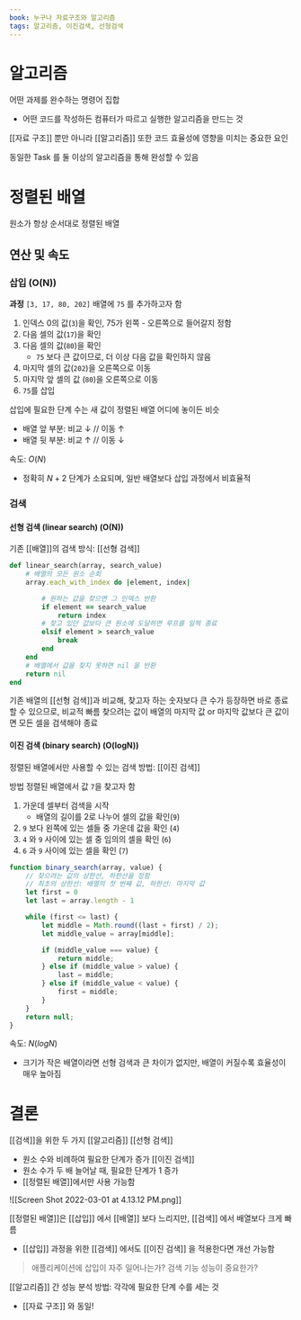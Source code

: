 ```yaml
---
book: 누구나 자료구조와 알고리즘
tags: 알고리즘, 이진검색, 선형검색
---
```

# 알고리즘
어떤 과제를 완수하는 명령어 집합
- 어떤 코드를 작성하든 컴퓨터가 따르고 실행한 알고리즘을 만드는 것

[[자료 구조]] 뿐만 아니라 [[알고리즘]] 또한 코드 효율성에 영향을 미치는 중요한 요인

동일한 Task 를 둘 이상의 알고리즘을 통해 완성할 수 있음

# 정렬된 배열
원소가 항상 순서대로 정렬된 배열
## 연산 및 속도
### 삽입 (O(N))
**과정**
`[3, 17, 80, 202]` 배열에 `75` 를 추가하고자 함
1. 인덱스 0의 값(`3`)을 확인, 75가 왼쪽 - 오른쪽으로 들어갈지 정함
2. 다음 셀의 값(`17`)을 확인
3. 다음 셀의 값(`80`)을 확인
	- `75` 보다 큰 값이므로, 더 이상 다음 값을 확인하지 않음
4. 마지막 셀의 값(`202`)을 오른쪽으로 이동
5. 마지막 앞 셀의 값 (`80`)을 오른쪽으로 이동
6. `75`를 삽입

삽입에 필요한 단계 수는 새 값이 정렬된 배열 어디에 놓이든 비슷
- 배열 앞 부분: 비교 ↓ // 이동 ↑
- 배열 뒷 부분: 비교 ↑ // 이동 ↓

속도: $O(N)$
- 정확히 $N + 2$ 단계가 소요되며, 일반 배열보다 삽입 과정에서 비효율적

### 검색

#### 선형 검색 (linear search) (O(N))
기존 [[배열]]의 검색 방식: [[선형 검색]]

```ruby
def linear_search(array, search_value)
	# 배열의 모든 원소 순회
	array.each_with_index do |element, index|

		# 원하는 값을 찾으면 그 인덱스 반환
		if element == search_value
			return index
		# 찾고 있던 값보다 큰 원소에 도달하면 루프를 일찍 종료
		elsif element > search_value
			break
		end
	end
	# 배열에서 값을 찾지 못하면 nil 을 반환
	return nil
end
```

기존 배열의 [[선형 검색]]과 비교해, 찾고자 하는 숫자보다 큰 수가 등장하면 바로 종료할 수 있으므로, 비교적 빠름
찾으려는 값이 배열의 마지막 값 or 마지막 값보다 큰 값이면 모든 셀을 검색해야 종료

#### 이진 검색 (binary search) (O(logN))
정렬된 배열에서만 사용할 수 있는 검색 방법: [[이진 검색]]

방법
정렬된 배열에서 값 `7`을 찾고자 함
1. 가운데 셀부터 검색을 시작
	- 배열의 길이를 2로 나누어 셀의 값을 확인(`9`)
2. `9` 보다 왼쪽에 있는 셀들 중 가운데 값을 확인 (`4`)
3. `4` 와 `9` 사이에 있는 셀 중 임의의 셀을 확인 (`6`)
4. `6` 과 `9` 사이에 있는 셀을 확인 (`7`)

```js
function binary_search(array, value) {
	// 찾으려는 값의 상한선, 하한선을 정함
	// 최초의 상한선: 배열의 첫 번째 값, 하한선: 마지막 값
	let first = 0
	let last = array.length - 1

	while (first <= last) {
		let middle = Math.round((last + first) / 2);
		let middle_value = array[middle];

		if (middle_value === value) {
			return middle;
		} else if (middle_value > value) {
			last = middle;
		} else if (middle_value < value) {
			first = middle;
		}
	}
	return null;
}
```

속도: $N(logN)$
- 크기가 작은 배열이라면 선형 검색과 큰 차이가 없지만, 배열이 커질수록 효율성이 매우 높아짐

# 결론

[[검색]]을 위한 두 가지 [[알고리즘]]
[[선형 검색]] 
- 원소 수와 비례하여 필요한 단계가 증가
[[이진 검색]]
- 원소 수가 두 배 늘어날 때, 필요한 단계가 1 증가
- [[정렬된 배열]]에서만 사용 가능함

![[Screen Shot 2022-03-01 at 4.13.12 PM.png]]

[[정렬된 배열]]은 [[삽입]] 에서 [[배열]] 보다 느리지만, [[검색]] 에서 배열보다 크게 빠름
- [[삽입]] 과정을 위한 [[검색]] 에서도 [[이진 검색]] 을 적용한다면 개선 가능함

> 애플리케이션에 삽입이 자주 일어나는가? 검색 기능 성능이 중요한가?

[[알고리즘]] 간 성능 분석 방법: 각각에 필요한 단계 수를 세는 것
- [[자료 구조]] 와 동일!